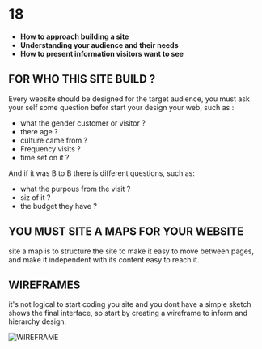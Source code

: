 # 18
- __How to approach building a site__
- __Understanding your audience and their needs__
- __How to present information visitors want to see__

## FOR WHO THIS SITE BUILD ?
Every website should be designed for the
target audience, you must ask your self some question befor start your design your web, such as :
- what the gender customer or visitor ?
- there age ?
- culture came from ?
- Frequency visits ?
- time set on it ?

And if it was B to B there is different questions, such as:
- what the purpous from the visit ?
- siz of it ?
- the budget they have ?

## YOU MUST SITE A MAPS FOR YOUR WEBSITE 
site a map is to structure the site  to make it easy to move between pages, and make it 
independent with its content easy to reach it.

## WIREFRAMES
it's not logical to start coding you site and you dont have a simple sketch shows the final interface, so start by creating a wireframe to inform and hierarchy design.

![WIREFRAME](https://www.edrawsoft.com/images/chart/wireframe.png)

